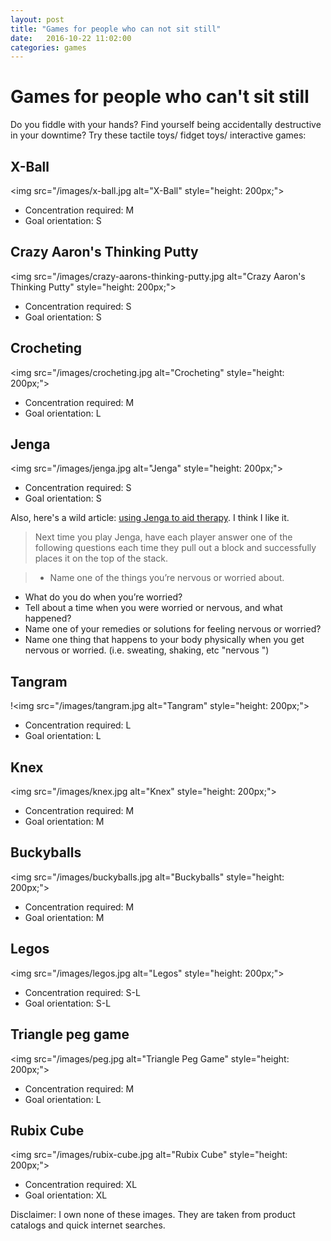 ```yaml
---
layout: post
title: "Games for people who can not sit still"
date:   2016-10-22 11:02:00
categories: games
---
```


# Games for people who can't sit still

Do you fiddle with your hands? Find yourself being accidentally destructive in your downtime?  Try these tactile toys/ fidget toys/ interactive games:

## X-Ball
<img src="/images/x-ball.jpg alt="X-Ball" style="height: 200px;">
- Concentration required: M
- Goal orientation: S

## Crazy Aaron's Thinking Putty
<img src="/images/crazy-aarons-thinking-putty.jpg alt="Crazy Aaron's Thinking Putty" style="height: 200px;">
- Concentration required: S
- Goal orientation: S

## Crocheting
<img src="/images/crocheting.jpg alt="Crocheting" style="height: 200px;">
- Concentration required: M
- Goal orientation: L

## Jenga
<img src="/images/jenga.jpg alt="Jenga" style="height: 200px;">
- Concentration required: S
- Goal orientation: S

Also, here's a wild article: [using Jenga to aid therapy](https://sgvcounseling.com/2014/01/27/games-for-therapist-and-parents-jenga-anxieties-and-worries/).  I think I like it.
> Next time you play Jenga, have each player answer one of the following questions each time they pull out a block and successfully places it on the top of the stack.

>- Name one of the things you’re nervous or worried about.
- What do you do when you’re worried?
- Tell about a time when you were worried or nervous, and what happened?
- Name one of your remedies or solutions for feeling nervous or worried?
- Name one thing that happens to your body physically when you get nervous or worried. (i.e. sweating, shaking, etc "nervous ")

## Tangram
!<img src="/images/tangram.jpg alt="Tangram" style="height: 200px;">
- Concentration required: L
- Goal orientation: L

## Knex
<img src="/images/knex.jpg alt="Knex" style="height: 200px;">
- Concentration required: M
- Goal orientation: M

## Buckyballs
<img src="/images/buckyballs.jpg alt="Buckyballs" style="height: 200px;">
- Concentration required: M
- Goal orientation: M

## Legos
<img src="/images/legos.jpg alt="Legos" style="height: 200px;">
- Concentration required: S-L
- Goal orientation: S-L

## Triangle peg game
<img src="/images/peg.jpg alt="Triangle Peg Game" style="height: 200px;">
- Concentration required: M
- Goal orientation: L

## Rubix Cube
<img src="/images/rubix-cube.jpg alt="Rubix Cube" style="height: 200px;">
- Concentration required: XL
- Goal orientation: XL

Disclaimer: I own none of these images.  They are taken from product catalogs and quick internet searches.
